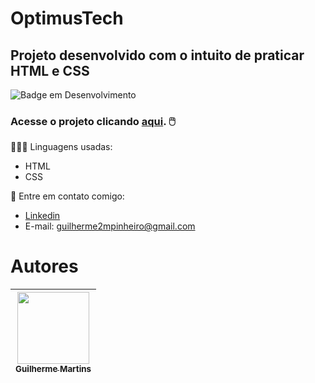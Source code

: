 # OptimusTech
## Projeto desenvolvido com o intuito de praticar HTML e CSS
![Badge em Desenvolvimento](http://img.shields.io/static/v1?label=STATUS&message=EM%20DESENVOLVIMENTO&color=GREEN&style=for-the-badge)
### Acesse o projeto clicando [aqui](https://optimustech-beta.vercel.app). :computer_mouse:

👩🏻‍💻 Linguagens usadas:
- HTML
- CSS

:iphone: Entre em contato comigo:
- [Linkedin](https://www.linkedin.com/in/guilhermemmp/)
- E-mail: guilherme2mpinheiro@gmail.com

# Autores

| [<img src="https://avatars.githubusercontent.com/u/92831677?v=4" width=115><br><sub>Guilherme Martins</sub>](https://github.com/guilhermemmp) |   
| :---: | 

